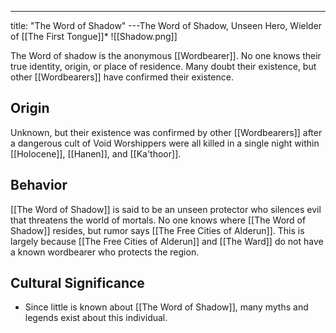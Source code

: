---
title: "The Word of Shadow"
---The Word of Shadow, Unseen Hero, Wielder of [[The First Tongue]]*
![[Shadow.png]]

The Word of shadow is the anonymous [[Wordbearer]]. No one knows their true identity, origin, or place of residence. Many doubt their existence, but other [[Wordbearers]] have confirmed their existence.

## Origin
Unknown, but their existence was confirmed by other [[Wordbearers]] after a dangerous cult of Void Worshippers were all killed in a single night within [[Holocene]], [[Hanen]], and [[Ka'thoor]].

## Behavior
[[The Word of Shadow]] is said to be an unseen protector who silences evil that threatens the world of mortals. No one knows where [[The Word of Shadow]] resides, but rumor says [[The Free Cities of Alderun]]. This is largely because [[The Free Cities of Alderun]] and [[The Ward]] do not have a known wordbearer who protects the region.

## Cultural Significance 
- Since little is known about [[The Word of Shadow]], many myths and legends exist about this individual.